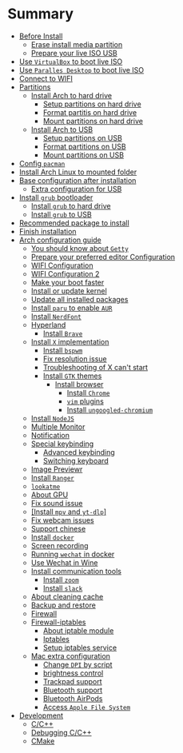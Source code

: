 # Summary

- [Before Install]()
    - [Erase install media partition](./erase_install_media_partition.md)
    - [Prepare your live ISO USB](./prepare-iso-usb.md)
- [Use `VirtualBox` to boot live ISO](./use-vb-to-boo-iso.md)
- [Use `Paralles Desktop` to boot live ISO](./use-paralles-desktop-to-boot-iso.md)
- [Connect to WIFI](./connect-to-wifi.md)
- [Partitions]()
    - [Install Arch to hard drive]()
        - [Setup partitions on hard drive](./setup-partition-on-hard-drive.md)
        - [Format partitis on hard drive](./format-partition-on-hard-drive.md)
        - [Mount partitions on hard drive](./mount-partition-on-hard-drive.md)
    - [Install Arch to USB]()
        - [Setup partitions on USB](./setup-partition-on-usb.md)
        - [Format partitions on USB](./format-partition-on-usb.md)
        - [Mount partitions on USB](./mount-partition-on-usb.md)
- [Config `pacman`](./config-pacman.md)
- [Install Arch Linux to mounted folder](./install-arch-to-mounted-folder.md)
- [Base configuration after installation](./base-configuration-after-installation.md)
    - [Extra configuration for USB](./extra-configuration-for-usb.md)
- [Install `grub` bootloader]()
    - [Install `grub` to hard drive](./install-grub-to-hard-drive.md)
    - [Install `grub` to USB](./install-grub-to-usb.md)
- [Recommended package to install](./recommended-package-to-install.md)
- [Finish installation](./finish-installation.md)
- [Arch configuration guide](./arch-configuration-guide.md)
    - [You should know about `Getty`](./you-should-know-about-getty.md)
    - [Prepare your preferred editor Configuration](./prepare-your-preferred-editor.md)
    - [WIFI Configuration](./wifi-configuration.md)
    - [WIFI Configuration 2](./wifi-configuration-2.md)
    - [Make your boot faster](./make-your-boot-faster.md)
    - [Install or update kernel](./install-or-update-kernel.md)
    - [Update all installed packages](./update-all-installed-packages.md)
    - [Install `paru` to enable `AUR`](./install-yay-to-enable-aur.md)
    - [Install `NerdFont`](./install-nerd-font.md)
	- [Hyperland](./install-hyperland.org)
		- [Install `Brave`](./install-brave-for-wayland.org)
    - [Install `X` implementation](./install-x-implementation.md)
      - [Install `bspwm`](./install_bspwm.md)
      - [Fix resolution issue](./fix-resolution-issue.md)
      - [Troubleshooting of X can't start](./troubleshooting-x-cant-start.md)
      - [Install `GTK` themes](./install-gtk-themes.md)
		- [Install browser]()
			- [Install `Chrome`](./install-google-chrome.md)
			- [`vim` plugins](./chrome-vim-plugins.md)
			- [Install `ungoogled-chromium`](./install-ungoogled-chromium.md)
    - [Install `NodeJS`](./install-nodejs.md)
    - [Multiple Monitor](./multiple-monitor.md)
    - [Notification](./notification.md)
    - [Special keybinding](./special-keybinding.md)
        - [Advanced keybinding](./advanced-keybinding.md)
        - [Switching keyboard](./switching-keyboard.md)
    - [Image Previewr](./image-previewer.md)
    - [Install `Ranger`](./install-ranger.md)
    - [`lookatme`](./lookatme.md)
    - [About GPU](./about-gpu.md)
    - [Fix sound issue](./fix-sound-issue.md)
    - [[Install `mpv` and `yt-dlp`]](./install-mpv.md)
    - [Fix webcam issues](./fix-webcam-issue.md)
    - [Support chinese](./support-chinese.md)
    - [Install `docker`](./install-docker.md)
    - [Screen recording](./screen-recording.md)
    - [Running `wechat` in docker](./running-wechat-in-docker.md)
    - [Use Wechat in Wine](./wine-wechat.md)
    - [Install communication tools]()
        - [Install `zoom`](./install-zoom.md)
        - [Install `slack`](./install-slack.md)
    - [About cleaning cache](./about-cleaning-cache.md)
    - [Backup and restore](./backup-and-restore.md)
    - [Firewall](./firewall.md)
    - [Firewall-iptables]()
        - [About iptable module](./about-iptable-module.md)
        - [Iptables](./iptables.md)
        - [Setup iptables service](./setup-iptables.md)
    - [Mac extra configuration]()
        - [Change `DPI` by script](./mac-change-dpi.md)
        - [brightness control](./mac-brightness-control.md)
        - [Trackpad support](./trackpad-support.md)
        - [Bluetooth support](./bluetooth-support.md)
        - [Bluetooth AirPods](./bluetooth-airpod.md)
        - [Access `Apple File System`](./access-apple-file-system.md)
- [Development]()
    - [C/C++](./c-cpp.md)
    - [Debugging C/C++](./debugging-c-cpp.md)
    - [CMake](./cmake.md)
